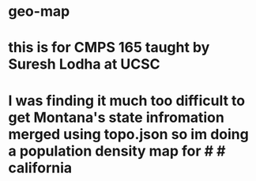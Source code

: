 # geo-map
# this is for CMPS 165 taught by Suresh Lodha at UCSC
# I was finding it much too difficult to get Montana's state infromation merged using topo.json so im doing a population density map for # # california
